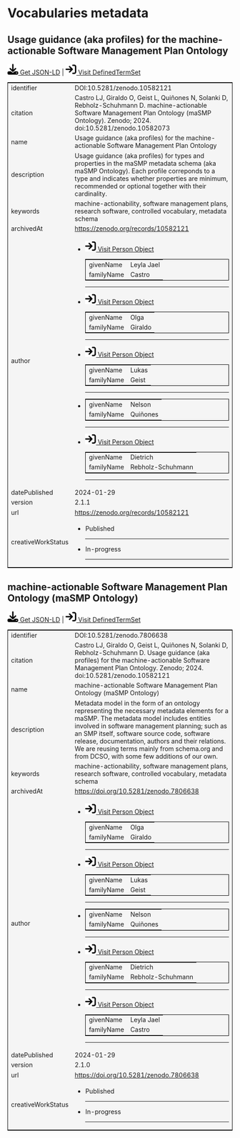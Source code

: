 # Vocabularies metadata

## Usage guidance (aka profiles) for the machine-actionable Software Management Plan Ontology
<p><img src = "/images/get.svg" alt="Get JSON-LD"/><a href="../metadata/vocabularies/maSMPProfiles.json" target="_blank" download="metadata.json"> Get JSON-LD</a> | <a href="https://doi.org/10.5281/zenodo.10582121" target="_blank"><img src = "/images/visit.svg" alt="Visit URL"/> Visit DefinedTermSet</a></p>
<table style="background-color: #F5F5F5; width: 100%; text-align: left; border: 1px solid black;">
<tbody>
<tr>
<td>identifier</td>
<td>DOI:10.5281/zenodo.10582121</td>
</tr>
<tr>
<td>citation</td>
<td>Castro LJ, Giraldo O, Geist L, Quiñones N, Solanki D, Rebholz-Schuhmann D. machine-actionable Software Management Plan Ontology (maSMP Ontology). Zenodo; 2024. doi:10.5281/zenodo.10582073</td>
</tr>
<tr>
<td>name</td>
<td>Usage guidance (aka profiles) for the machine-actionable Software Management Plan Ontology</td>
</tr>
<tr>
<td>description</td>
<td>Usage guidance (aka profiles) for types and properties in the maSMP metadata schema (aka maSMP Ontology). Each profile correponds to a type and indicates whether properties are minimum, recommended or optional together with their cardinality.</td>
</tr>
<tr>
<td>keywords</td>
<td>machine-actionability, software management plans, research software, controlled vocabulary, metadata schema</td>
</tr>
<tr>
<td>archivedAt</td>
<td><a href="https://zenodo.org/records/10582121" target="_blank">https://zenodo.org/records/10582121</a></td>
</tr>
<tr>
<td>author</td>
<td><ul>
<li><table style="background-color: #F5F5F5; width: 100%; text-align: left; border: 1px solid black; border-right: 1px solid black;">
<tbody>
<tr><a href="https://orcid.org/0000-0003-3986-0510" target="_blank"><img src = "/images/visit.svg" alt="Visit URL"/> Visit Person Object</a>
</tr>
<tr>
<td>givenName</td>
<td>Leyla Jael</td>
</tr>
<tr>
<td>familyName</td>
<td>Castro</td>
</tr></tbody>
</table></li>
<hr></hr>
<li><table style="background-color: #F5F5F5; width: 100%; text-align: left; border: 1px solid black; border-right: 1px solid black;">
<tbody>
<tr><a href="https://orcid.org/0000-0003-2978-8922" target="_blank"><img src = "/images/visit.svg" alt="Visit URL"/> Visit Person Object</a>
</tr>
<tr>
<td>givenName</td>
<td>Olga</td>
</tr>
<tr>
<td>familyName</td>
<td>Giraldo</td>
</tr></tbody>
</table></li>
<hr></hr>
<li><table style="background-color: #F5F5F5; width: 100%; text-align: left; border: 1px solid black; border-right: 1px solid black;">
<tbody>
<tr><a href="https://orcid.org/0000-0002-2910-7982" target="_blank"><img src = "/images/visit.svg" alt="Visit URL"/> Visit Person Object</a>
</tr>
<tr>
<td>givenName</td>
<td>Lukas</td>
</tr>
<tr>
<td>familyName</td>
<td>Geist</td>
</tr></tbody>
</table></li>
<hr></hr>
<li><table style="background-color: #F5F5F5; width: 100%; text-align: left; border: 1px solid black; border-right: 1px solid black;">
<tbody>
<tr>
<td>givenName</td>
<td>Nelson</td>
</tr>
<tr>
<td>familyName</td>
<td>Quiñones</td>
</tr></tbody>
</table></li>
<hr></hr>
<li><table style="background-color: #F5F5F5; width: 100%; text-align: left; border: 1px solid black; border-right: 1px solid black;">
<tbody>
<tr><a href="https://orcid.org/0000-0002-1018-0370" target="_blank"><img src = "/images/visit.svg" alt="Visit URL"/> Visit Person Object</a>
</tr>
<tr>
<td>givenName</td>
<td>Dietrich</td>
</tr>
<tr>
<td>familyName</td>
<td>Rebholz-Schuhmann</td>
</tr></tbody>
</table></li>
<hr></hr></ul></td>
</tr>
<tr>
<td>datePublished</td>
<td>2024-01-29</td>
</tr>
<tr>
<td>version</td>
<td>2.1.1</td>
</tr>
<tr>
<td>url</td>
<td><a href="https://zenodo.org/records/10582121" target="_blank">https://zenodo.org/records/10582121</a></td>
</tr>
<tr>
<td>creativeWorkStatus</td>
<td><ul>
<li>Published</li>
<hr></hr>
<li>In-progress</li>
<hr></hr></ul></td>
</tr>
</tbody>
</table>

<script type="application/ld+json">
{
  "@context": "https://schema.org/",
  "@type": "DefinedTermSet",
  "@id": "https://doi.org/10.5281/zenodo.10582121",
  "identifier": "DOI:10.5281/zenodo.10582121",
  "citation": "Castro LJ, Giraldo O, Geist L, Qui\u00f1ones N, Solanki D, Rebholz-Schuhmann D. machine-actionable Software Management Plan Ontology (maSMP Ontology). Zenodo; 2024. doi:10.5281/zenodo.10582073",
  "name": "Usage guidance (aka profiles) for the machine-actionable Software Management Plan Ontology",
  "description": "Usage guidance (aka profiles) for types and properties in the maSMP metadata schema (aka maSMP Ontology). Each profile correponds to a type and indicates whether properties are minimum, recommended or optional together with their cardinality.",
  "keywords": "machine-actionability, software management plans, research software, controlled vocabulary, metadata schema",
  "archivedAt": "https://zenodo.org/records/10582121",
  "author": [
    {
      "@type": "Person",
      "@id": "https://orcid.org/0000-0003-3986-0510",
      "givenName": "Leyla Jael",
      "familyName": "Castro"
    },
    {
      "@type": "Person",
      "@id": "https://orcid.org/0000-0003-2978-8922",
      "givenName": "Olga",
      "familyName": "Giraldo"
    },
    {
      "@type": "Person",
      "@id": "https://orcid.org/0000-0002-2910-7982",
      "givenName": "Lukas",
      "familyName": "Geist"
    },
    {
      "@type": "Person",
      "givenName": "Nelson",
      "familyName": "Qui\u00f1ones"
    },
    {
      "@type": "Person",
      "@id": "https://orcid.org/0000-0002-1018-0370",
      "givenName": "Dietrich",
      "familyName": "Rebholz-Schuhmann"
    }
  ],
  "datePublished": "2024-01-29",
  "version": "2.1.1",
  "url": "https://zenodo.org/records/10582121",
  "creativeWorkStatus": [
    "Published",
    "In-progress"
  ]
}
</script>

## machine-actionable Software Management Plan Ontology (maSMP Ontology)
<p><img src = "/images/get.svg" alt="Get JSON-LD"/><a href="../metadata/vocabularies/maSMPSchema.json" target="_blank" download="metadata.json"> Get JSON-LD</a> | <a href="https://doi.org/10.5281/zenodo.7806638" target="_blank"><img src = "/images/visit.svg" alt="Visit URL"/> Visit DefinedTermSet</a></p>
<table style="background-color: #F5F5F5; width: 100%; text-align: left; border: 1px solid black;">
<tbody>
<tr>
<td>identifier</td>
<td>DOI:10.5281/zenodo.7806638</td>
</tr>
<tr>
<td>citation</td>
<td>Castro LJ, Giraldo O, Geist L, Quiñones N, Solanki D, Rebholz-Schuhmann D. Usage guidance (aka profiles) for the machine-actionable Software Management Plan Ontology. Zenodo; 2024. doi:10.5281/zenodo.10582121</td>
</tr>
<tr>
<td>name</td>
<td>machine-actionable Software Management Plan Ontology (maSMP Ontology)</td>
</tr>
<tr>
<td>description</td>
<td>Metadata model in the form of an ontology representing the necessary metadata elements for a maSMP. The metadata model includes entities involved in software management planning; such as an SMP itself, software source code, software release, documentation, authors and their relations. We are reusing terms mainly from schema.org and from DCSO, with some few additions of our own.</td>
</tr>
<tr>
<td>keywords</td>
<td>machine-actionability, software management plans, research software, controlled vocabulary, metadata schema</td>
</tr>
<tr>
<td>archivedAt</td>
<td><a href="https://doi.org/10.5281/zenodo.7806638" target="_blank">https://doi.org/10.5281/zenodo.7806638</a></td>
</tr>
<tr>
<td>author</td>
<td><ul>
<li><table style="background-color: #F5F5F5; width: 100%; text-align: left; border: 1px solid black; border-right: 1px solid black;">
<tbody>
<tr><a href="https://orcid.org/0000-0003-2978-8922" target="_blank"><img src = "/images/visit.svg" alt="Visit URL"/> Visit Person Object</a>
</tr>
<tr>
<td>givenName</td>
<td>Olga</td>
</tr>
<tr>
<td>familyName</td>
<td>Giraldo</td>
</tr></tbody>
</table></li>
<hr></hr>
<li><table style="background-color: #F5F5F5; width: 100%; text-align: left; border: 1px solid black; border-right: 1px solid black;">
<tbody>
<tr><a href="https://orcid.org/0000-0002-2910-7982" target="_blank"><img src = "/images/visit.svg" alt="Visit URL"/> Visit Person Object</a>
</tr>
<tr>
<td>givenName</td>
<td>Lukas</td>
</tr>
<tr>
<td>familyName</td>
<td>Geist</td>
</tr></tbody>
</table></li>
<hr></hr>
<li><table style="background-color: #F5F5F5; width: 100%; text-align: left; border: 1px solid black; border-right: 1px solid black;">
<tbody>
<tr>
<td>givenName</td>
<td>Nelson</td>
</tr>
<tr>
<td>familyName</td>
<td>Quiñones</td>
</tr></tbody>
</table></li>
<hr></hr>
<li><table style="background-color: #F5F5F5; width: 100%; text-align: left; border: 1px solid black; border-right: 1px solid black;">
<tbody>
<tr><a href="https://orcid.org/0000-0002-1018-0370" target="_blank"><img src = "/images/visit.svg" alt="Visit URL"/> Visit Person Object</a>
</tr>
<tr>
<td>givenName</td>
<td>Dietrich</td>
</tr>
<tr>
<td>familyName</td>
<td>Rebholz-Schuhmann</td>
</tr></tbody>
</table></li>
<hr></hr>
<li><table style="background-color: #F5F5F5; width: 100%; text-align: left; border: 1px solid black; border-right: 1px solid black;">
<tbody>
<tr><a href="https://orcid.org/0000-0003-3986-0510" target="_blank"><img src = "/images/visit.svg" alt="Visit URL"/> Visit Person Object</a>
</tr>
<tr>
<td>givenName</td>
<td>Leyla Jael</td>
</tr>
<tr>
<td>familyName</td>
<td>Castro</td>
</tr></tbody>
</table></li>
<hr></hr></ul></td>
</tr>
<tr>
<td>datePublished</td>
<td>2024-01-29</td>
</tr>
<tr>
<td>version</td>
<td>2.1.0</td>
</tr>
<tr>
<td>url</td>
<td><a href="https://doi.org/10.5281/zenodo.7806638" target="_blank">https://doi.org/10.5281/zenodo.7806638</a></td>
</tr>
<tr>
<td>creativeWorkStatus</td>
<td><ul>
<li>Published</li>
<hr></hr>
<li>In-progress</li>
<hr></hr></ul></td>
</tr>
</tbody>
</table>

<script type="application/ld+json">
{
  "@context": "https://schema.org/",
  "@type": "DefinedTermSet",
  "@id": "https://doi.org/10.5281/zenodo.7806638",
  "identifier": "DOI:10.5281/zenodo.7806638",
  "citation": "Castro LJ, Giraldo O, Geist L, Qui\u00f1ones N, Solanki D, Rebholz-Schuhmann D. Usage guidance (aka profiles) for the machine-actionable Software Management Plan Ontology. Zenodo; 2024. doi:10.5281/zenodo.10582121",
  "name": "machine-actionable Software Management Plan Ontology (maSMP Ontology)",
  "description": "Metadata model in the form of an ontology representing the necessary metadata elements for a maSMP. The metadata model includes entities involved in software management planning; such as an SMP itself, software source code, software release, documentation, authors and their relations. We are reusing terms mainly from schema.org and from DCSO, with some few additions of our own.",
  "keywords": "machine-actionability, software management plans, research software, controlled vocabulary, metadata schema",
  "archivedAt": "https://doi.org/10.5281/zenodo.7806638",
  "author": [
    {
      "@type": "Person",
      "@id": "https://orcid.org/0000-0003-2978-8922",
      "givenName": "Olga",
      "familyName": "Giraldo"
    },
    {
      "@type": "Person",
      "@id": "https://orcid.org/0000-0002-2910-7982",
      "givenName": "Lukas",
      "familyName": "Geist"
    },
    {
      "@type": "Person",
      "givenName": "Nelson",
      "familyName": "Qui\u00f1ones"
    },
    {
      "@type": "Person",
      "@id": "https://orcid.org/0000-0002-1018-0370",
      "givenName": "Dietrich",
      "familyName": "Rebholz-Schuhmann"
    },
    {
      "@type": "Person",
      "@id": "https://orcid.org/0000-0003-3986-0510",
      "givenName": "Leyla Jael",
      "familyName": "Castro"
    }
  ],
  "datePublished": "2024-01-29",
  "version": "2.1.0",
  "url": "https://doi.org/10.5281/zenodo.7806638",
  "creativeWorkStatus": [
    "Published",
    "In-progress"
  ]
}
</script>

